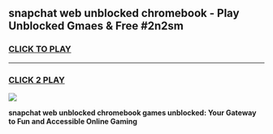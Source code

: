 
## snapchat web unblocked chromebook - Play Unblocked Gmaes & Free #2n2sm
<h3>
<a href="https://news.freeplayer.one?title=snapchat_web_unblocked_chromebook&ref=26F">CLICK TO PLAY</a></h3>
<hr>

<h3>
<a href="https://news.freeplayer.one?title=snapchat_web_unblocked_chromebook&ref=26F">CLICK 2 PLAY</a>
  
</h3>

<a href="https://news.freeplayer.one?title=snapchat_web_unblocked_chromebook&ref=26F/"><img src="https://clearcache.store/games.png"></a>


**snapchat web unblocked chromebook games unblocked: Your Gateway to Fun and Accessible Online Gaming**
